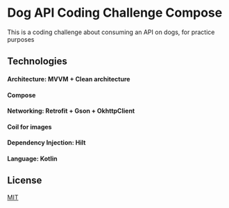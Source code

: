 # Dog API Coding Challenge Compose

This is a coding challenge about consuming an API on dogs, for practice purposes

## Technologies

#### Architecture: MVVM + Clean architecture
#### Compose
#### Networking: Retrofit + Gson + OkhttpClient
#### Coil for images
#### Dependency Injection: Hilt
#### Language: Kotlin

## License

[MIT](https://choosealicense.com/licenses/mit/)
